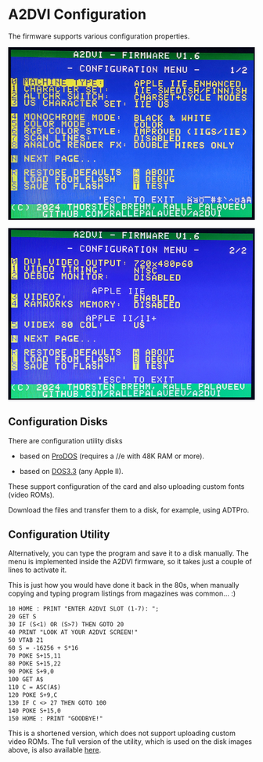 # A2DVI Configuration

The firmware supports various configuration properties.

![Config Utility](../images/A2DVI_Config.jpg)

![Config Utility](../images/A2DVI_Config2.jpg)

## Configuration Disks
There are configuration utility disks

* based on [ProDOS](https://github.com/ThorstenBr/A2DVI-Firmware/raw/master/configutil/A2DVICONFIG_PRODOS.po) (requires a //e with 48K RAM or more).

* based on [DOS3.3](https://github.com/ThorstenBr/A2DVI-Firmware/raw/master/configutil/A2DVICONFIG_DOS33.dsk) (any Apple II).

These support configuration of the card and also uploading custom fonts (video ROMs).

Download the files and transfer them to a disk, for example, using ADTPro.

## Configuration Utility
Alternatively, you can type the program and save it to a disk manually.
The menu is implemented inside the A2DVI firmware, so it takes just a
couple of lines to activate it.

This is just how you would have done it back in the 80s, when manually
copying and typing program listings from magazines was common... :)

    10 HOME : PRINT "ENTER A2DVI SLOT (1-7): ";
    20 GET S
    30 IF (S<1) OR (S>7) THEN GOTO 20
    40 PRINT "LOOK AT YOUR A2DVI SCREEN!"
    50 VTAB 21
    60 S = -16256 + S*16
    70 POKE S+15,11
    80 POKE S+15,22
    90 POKE S+9,0
    100 GET A$
    110 C = ASC(A$)
    120 POKE S+9,C
    130 IF C <> 27 THEN GOTO 100
    140 POKE S+15,0
    150 HOME : PRINT "GOODBYE!"

This is a shortened version, which does not support uploading custom video ROMs.
The full version of the utility, which is used on the disk images above, is also available [here](A2DVICONFIG.BAS).
